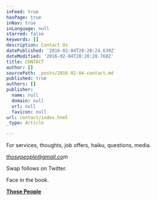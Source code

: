 ```yaml
---
inFeed: true
hasPage: true
inNav: true
inLanguage: null
starred: false
keywords: []
description: Contact Us
datePublished: '2016-02-04T20:20:24.639Z'
dateModified: '2016-02-04T20:20:20.768Z'
title: CONTACT
author: []
sourcePath: _posts/2016-02-04-contact.md
published: true
authors: []
publisher:
  name: null
  domain: null
  url: null
  favicon: null
url: contact/index.html
_type: Article

---
```

For services, thoughts, job offers, haiku, questions, media.

_[thosepeople@gmail.co][0]m_

Swap follows on Twitter.

Face in the book.

**[Those People][1]**

[0]: thosepeople@gmail.com
[1]: https://www.facebook.com/thosepeoplemagazine/